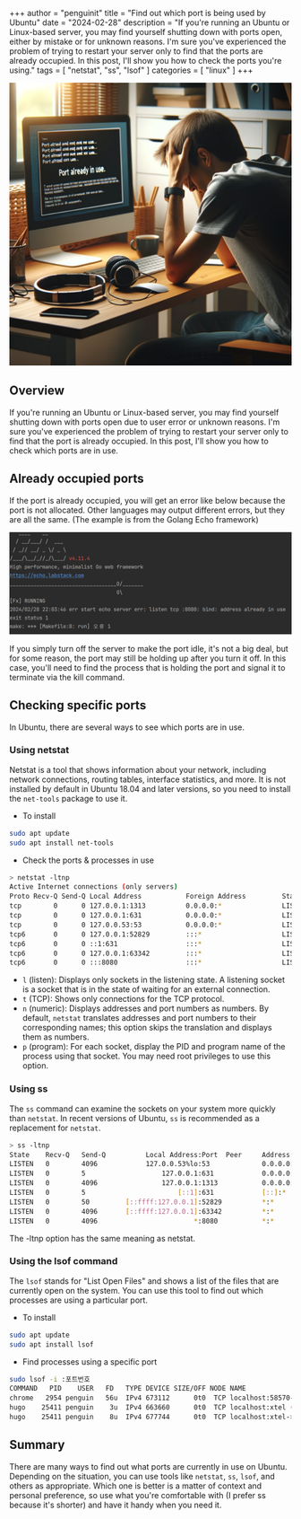 +++
author = "penguinit"
title = "Find out which port is being used by Ubuntu"
date = "2024-02-28"
description = "If you're running an Ubuntu or Linux-based server, you may find yourself shutting down with ports open, either by mistake or for unknown reasons. I'm sure you've experienced the problem of trying to restart your server only to find that the ports are already occupied. In this post, I'll show you how to check the ports you're using."
tags = [
"netstat", "ss", "lsof"
]
categories = [
"linux"
]
+++

![Untitled](images/Untitled.png)

## Overview

If you're running an Ubuntu or Linux-based server, you may find yourself shutting down with ports open due to user error or unknown reasons. I'm sure you've experienced the problem of trying to restart your server only to find that the port is already occupied. In this post, I'll show you how to check which ports are in use.

## Already occupied ports

If the port is already occupied, you will get an error like below because the port is not allocated. Other languages may output different errors, but they are all the same.
(The example is from the Golang Echo framework)

![Untitled](images/Untitled1.png)

If you simply turn off the server to make the port idle, it's not a big deal, but for some reason, the port may still be holding up after you turn it off. In this case, you'll need to find the process that is holding the port and signal it to terminate via the kill command.

## Checking specific ports

In Ubuntu, there are several ways to see which ports are in use.

### Using netstat

Netstat is a tool that shows information about your network, including network connections, routing tables, interface statistics, and more. It is not installed by default in Ubuntu 18.04 and later versions, so you need to install the `net-tools` package to use it.

- To install

```bash
sudo apt update
sudo apt install net-tools
```

- Check the ports & processes in use

```bash
> netstat -ltnp
Active Internet connections (only servers)
Proto Recv-Q Send-Q Local Address           Foreign Address         State       PID/Program name    
tcp        0      0 127.0.0.1:1313          0.0.0.0:*               LISTEN      25411/hugo          
tcp        0      0 127.0.0.1:631           0.0.0.0:*               LISTEN      1266/cupsd          
tcp        0      0 127.0.0.53:53           0.0.0.0:*               LISTEN      1110/systemd-resolv 
tcp6       0      0 127.0.0.1:52829         :::*                    LISTEN      2584/./jetbrains-to 
tcp6       0      0 ::1:631                 :::*                    LISTEN      1266/cupsd          
tcp6       0      0 127.0.0.1:63342         :::*                    LISTEN      14295/java          
tcp6       0      0 :::8080                 :::*                    LISTEN      23185/main   
```

- `l` (listen): Displays only sockets in the listening state. A listening socket is a socket that is in the state of waiting for an external connection.
- `t` (TCP): Shows only connections for the TCP protocol.
- `n` (numeric): Displays addresses and port numbers as numbers. By default, `netstat` translates addresses and port numbers to their corresponding names; this option skips the translation and displays them as numbers.
- `p` (program): For each socket, display the PID and program name of the process using that socket. You may need root privileges to use this option.

### Using ss

The `ss` command can examine the sockets on your system more quickly than `netstat`. In recent versions of Ubuntu, `ss` is recommended as a replacement for `netstat`.

```bash
> ss -ltnp
State    Recv-Q   Send-Q          Local Address:Port  Peer     Address:Port    Process
LISTEN   0        4096            127.0.0.53%lo:53             0.0.0.0:*
LISTEN   0        5                   127.0.0.1:631            0.0.0.0:*
LISTEN   0        4096                127.0.0.1:1313           0.0.0.0:*       users:(("hugo",pid=25411,fd=3))
LISTEN   0        5                       [::1]:631            [::]:*
LISTEN   0        50         [::ffff:127.0.0.1]:52829          *:*             users:(("jetbrains-toolb",pid=2584,fd=55))
LISTEN   0        4096       [::ffff:127.0.0.1]:63342          *:*             users:(("java",pid=14295,fd=47))
LISTEN   0        4096                        *:8080           *:*             users:(("main",pid=23185,fd=7))
```

The -ltnp option has the same meaning as netstat.

### Using the lsof command

The `lsof` stands for "List Open Files" and shows a list of the files that are currently open on the system. You can use this tool to find out which processes are using a particular port.

- To install

```bash
sudo apt update
sudo apt install lsof
```

- Find processes using a specific port

```bash
sudo lsof -i :포트번호
COMMAND   PID    USER   FD   TYPE DEVICE SIZE/OFF NODE NAME
chrome   2954 penguin   56u  IPv4 673112      0t0  TCP localhost:58570->localhost:xtel (ESTABLISHED)
hugo    25411 penguin    3u  IPv4 663660      0t0  TCP localhost:xtel (LISTEN)
hugo    25411 penguin    8u  IPv4 677744      0t0  TCP localhost:xtel->localhost:58570 (ESTABLISHED)
```

## Summary

There are many ways to find out what ports are currently in use on Ubuntu. Depending on the situation, you can use tools like `netstat`, `ss`, `lsof`, and others as appropriate.  Which one is better is a matter of context and personal preference, so use what you're comfortable with (I prefer ss because it's shorter) and have it handy when you need it.